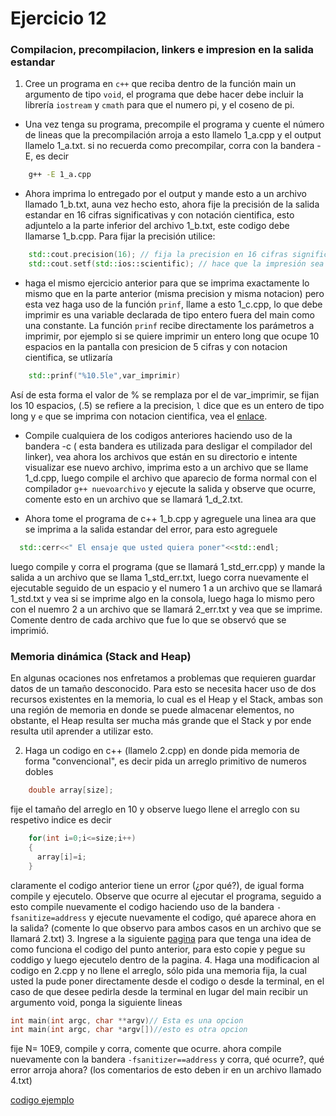 Ejercicio 12
============

### Compilacion, precompilacion, linkers e impresion en la salida estandar

1. Cree un programa en ``c++`` que reciba dentro de la función main un argumento de tipo  ``void``, el programa que debe hacer debe incluir la librería ``iostream`` y ``cmath`` para que el numero pi, y el coseno de pi.

  - Una vez tenga su programa, precompile el programa y cuente el número de lineas que la precompilación arroja a esto llamelo 1_a.cpp y el output llamelo 1_a.txt. si no recuerda como precompilar, corra con la bandera -E, es decir
  ``` bash
      g++ -E 1_a.cpp
  ```
  - Ahora imprima lo entregado por el output y mande esto a un archivo llamado 1_b.txt, auna vez hecho esto, ahora fije la precisión de la salida estandar en 16 cifras significativas y con notación cientifica, esto adjuntelo a la parte inferior del archivo 1_b.txt, este codigo debe llamarse 1_b.cpp. Para fijar la precisión utilice:
  ```c++
      std::cout.precision(16); // fija la precision en 16 cifras significativas
      std::cout.setf(std::ios::scientific); // hace que la impresión sea con notacion cientifica
  ```
  - haga el mismo ejercicio anterior para que se imprima exactamente lo mismo que en la parte anterior (misma precision y misma notacion) pero esta vez haga uso de la función ``prinf``, llame a esto 1_c.cpp, lo que debe imprimir es una variable declarada de tipo entero fuera del main como una constante. La función ``prinf`` recibe directamente los parámetros a imprimir, por ejemplo si se quiere imprimir un entero long que ocupe 10 espacios en la pantalla con presicion de 5 cifras y con notacion cientifica, se utlizaría
  ```c++
      std::prinf("%10.5le",var_imprimir)
  ```
  Así de esta forma el valor de % se remplaza por el de var_imprimir, se fijan los 10 espacios, (.5) se refiere a la precision, ``l`` dice que es un entero de tipo long y ``e`` que se imprima con notacion cientifica, vea el [enlace](http://www.cplusplus.com/reference/cstdio/printf/).

  - Compile cualquiera de los codigos anteriores haciendo uso de la bandera -c ( esta bandera es utilizada para desligar el compilador del linker), vea ahora los archivos que están en su directorio e intente visualizar ese nuevo archivo, imprima esto a un archivo que se llame 1_d.cpp, luego compile el archivo que aparecio de forma normal con el compilador ``g++ nuevoarchivo`` y ejecute la salida y observe que ocurre, comente esto en un archivo que se llamará 1_d_2.txt.

  - Ahora tome el programa de c++ 1_b.cpp y agreguele una linea ara que se imprima a la salida estandar del error, para esto agreguele
  ```c++
    std::cerr<<" El ensaje que usted quiera poner"<<std::endl;
  ```
  luego compile y corra el programa (que se llamará 1_std_err.cpp) y mande la salida a un archivo que se llama 1_std_err.txt, luego corra nuevamente el ejecutable seguido de un espacio y el numero 1 a un archivo que se llamará 1_std.txt y vea si se imprime algo en la consola, luego haga lo mismo pero con el nuemro 2 a un archivo que se llamará 2_err.txt y vea que se imprime. Comente dentro de cada archivo que fue lo que se observó que se imprimió.

### Memoria dinámica (Stack and Heap)

En algunas ocaciones nos enfretamos a problemas que requieren guardar datos de un tamaño desconocido. Para esto se necesita hacer uso de dos recursos existentes en la memoria, lo cual es el Heap y el Stack, ambas son una región de memoria en donde se puede almacenar elementos, no obstante, el Heap resulta ser mucha más grande que el Stack y por ende resulta util aprender a utilizar esto.

2. Haga un codigo en c++ (llamelo 2.cpp) en donde pida memoria de forma "convencional", es decir pida un arreglo primitivo de numeros dobles
``` c++
    double array[size];
```
fije el tamaño del arreglo en 10 y observe luego llene el arreglo con su respetivo indice es decir
``` c++
    for(int i=0;i<=size;i++)
    {
      array[i]=i;
    }
```
claramente el codigo anterior tiene un error (¿por qué?), de igual forma compile y ejecutelo. Observe que ocurre al ejecutar el programa, seguido a esto compile nuevamente el codigo haciendo uso de la bandera ``-fsanitize=address`` y ejecute nuevamente el codigo, qué aparece ahora en la salida? (comente lo que observo para ambos casos en un archivo que se llamará 2.txt)
3. Ingrese a la siguiente [pagina](http://pythontutor.com/cpp.html#mode=edit) para que tenga una idea de como funciona el codigo del punto anterior, para esto copie y pegue su coddigo y luego ejecutelo dentro de la pagina.
4. Haga una modificacion al codigo en 2.cpp y no llene el arreglo, sólo pida una memoria fija, la cual usted la pude poner directamente desde el codigo o desde la terminal, en el caso de que desee pedirla desde la terminal en lugar del main recibir un argumento void, ponga la siguiente lineas
```c++
int main(int argc, char **argv)// Esta es una opcion
int main(int argc, char *argv[])//esto es otra opcion
```
fije N= 10E9, compile y corra, comente que ocurre. ahora compile nuevamente con la bandera ``-fsanitizer==address`` y corra, qué ocurre?, qué error arroja ahora? (los comentarios de esto deben ir en un archivo llamado 4.txt)

[codigo ejemplo](http://pythontutor.com/cpp.html#code=int%20main%28void%29%0A%7B%0A%0A%20%20const%20int%20N%20%3D%2010%3B%0A%20%20double%20*a%20%3Dnullptr%3B%0A%20%20a%20%3D%20new%20double%20%5BN%5D%3B%0A%20%20for%28int%20i%20%3D%200%3B%20i%3CN%3Bi%2B%2B%29%0A%20%20%7B%0A%20%20%20%20a%5Bi%5D%3Di%3B%0A%20%20%7D%0A%20%20double%20b%5BN%5D%3D%7B0%7D%3B%0A%20%20for%28int%20i%20%3D%200%3B%20i%3CN%3Bi%2B%2B%29%0A%20%20%7B%0A%20%20%20%20b%5Bi%5D%3Di%3B%0A%20%20%7D%0A%20%20delete%20%5B%5D%20a%3B%0A%20%20return%200%3B%0A%7D&curInstr=48&mode=display&origin=opt-frontend.js&py=cpp&rawInputLstJSON=%5B%5D)
